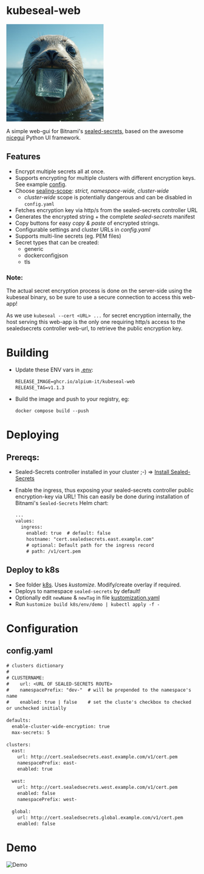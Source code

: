 # kubeseal-web
[![logo](/docs/kubeseal-256.jpg)](/docs/kubeseal-512.jpg)


A simple web-gui for Bitnami's [sealed-secrets](https://github.com/bitnami-labs/sealed-secrets/), based on the awesome [nicegui](https://nicegui.io/) Python UI framework.

## Features
- Encrypt multiple secrets all at once.
- Supports encrypting for multiple clusters with different encryption keys. See example [config](./k8s/envs/demo/files/config.yaml).
- Choose [sealing-scope](https://github.com/bitnami-labs/sealed-secrets/?tab=readme-ov-file#scopes): *strict, namespace-wide, cluster-wide*
  - *cluster-wide* scope is potentially dangerous and can be disabled in `config.yaml`
- Fetches encryption key via http/s from the sealed-secrets controller URL
- Generates the encrypted string + the complete *sealed-secrets* manifest
- Copy buttons for easy *copy & paste* of encrypted strings.
- Configurable settings and cluster URLs in *config.yaml*
- Supports multi-line secrets (eg. PEM files)
- Secret types that can be created:
  - generic
  - dockerconfigjson
  - tls


### Note:
The actual secret encryption process is done on the server-side using the kubeseal binary, so be sure to use a secure connection to access this web-app!

As we use `kubeseal --cert <URL> ...` for secret encryption internally, the host serving this web-app is the only one requiring http/s access to the sealedsecrets controller web-url, to retrieve the public encryption key.




# Building

-  Update these ENV vars in [.env](.env):
   ```
   RELEASE_IMAGE=ghcr.io/alpium-it/kubeseal-web
   RELEASE_TAG=v1.1.3
   ```
-  Build the image and push to your registry, eg:
    ```
    docker compose build --push
    ```


# Deploying
## Prereqs:
- Sealed-Secrets controller installed in your cluster ;-)  =>
  [Install Sealed-Secrets](https://github.com/bitnami-labs/sealed-secrets/?tab=readme-ov-file#installation)

- Enable the ingress, thus exposing your sealed-secrets controller public encryption-key via URL!
  This can easily be done during installation of Bitnami's `Sealed-Secrets` Helm chart:
  ```
  ...
  values:
    ingress:
      enabled: true  # default: false
      hostname: "cert.sealedsecrets.east.example.com"
      # optional: Default path for the ingress record
      # path: /v1/cert.pem
  ```


## Deploy to k8s
- See folder [k8s](./k8s/). Uses *kustomize*.
  Modify/create overlay if required.
- Deploys to namespace `sealed-secrets` by default!
- Optionally edit `newName` & `newTag` in file [kustomization.yaml](k8s/envs/demo/kustomization.yaml)
- Run `kustomize build k8s/env/demo | kubectl apply -f -`



# Configuration
## config.yaml

```
# clusters dictionary
#
# CLUSTERNAME:
#    url: <URL OF SEALED-SECRETS ROUTE>
#    namespacePrefix: "dev-"  # will be prepended to the namespace's name
#    enabled: true | false    # set the cluste's checkbox to checked or unchecked initially

defaults:
  enable-cluster-wide-encryption: true
  max-secrets: 5

clusters:
  east:
    url: http://cert.sealedsecrets.east.example.com/v1/cert.pem
    namespacePrefix: east-
    enabled: true

  west:
    url: http://cert.sealedsecrets.west.example.com/v1/cert.pem
    enabled: false
    namespacePrefix: west-

  global:
    url: http://cert.sealedsecrets.global.example.com/v1/cert.pem
    enabled: false
```


# Demo
![Demo](docs/demo.gif)
